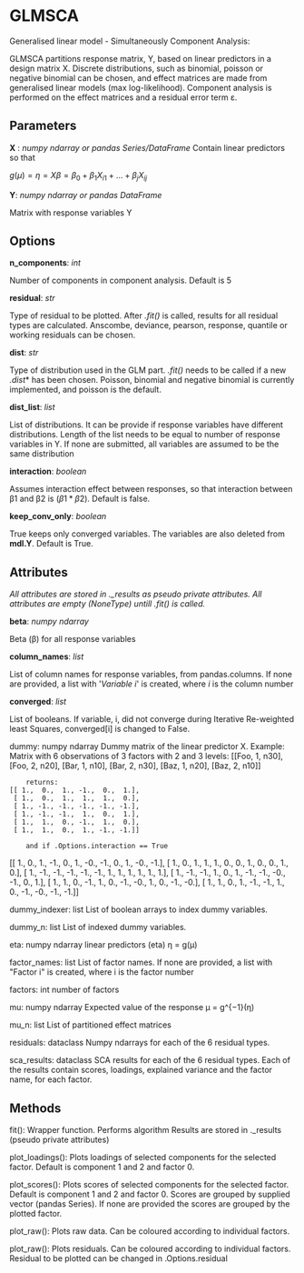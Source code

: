 # GLMSCA

Generalised linear model - Simultaneously Component Analysis:

GLMSCA partitions response matrix, Y, based on linear predictors in a design 
matrix X.
Discrete distributions, such as binomial, poisson or negative binomial can be 
chosen, and effect matrices are made from generalised linear models (max 
log-likelihood).
Component analysis is performed on the effect matrices and a residual error 
term ε. 


Parameters
----------
**X** : *numpy ndarray or pandas Series/DataFrame*
Contain linear predictors so that 

$g(µ) = η = Xβ = β_0 + β_1X_{i1} + ... + β_jX_{ij}$

**Y**: *numpy ndarray or pandas DataFrame*

Matrix with response variables Y
    
Options
-------
**n_components**: *int*

Number of components in component analysis. Default is 5
    
**residual**: *str*

Type of residual to be plotted. After *.fit()* is called, results for
all residual types are calculated. Anscombe, deviance, pearson, 
response, quantile or working residuals can be chosen.

**dist**: *str*

Type of distribution used in the GLM part. *.fit()* needs to be called
if a new *.dist** has been chosen. Poisson, binomial and negative binomial
is currently implemented, and poisson is the default.
    
**dist_list**: *list*

List of distributions. It can be provide if response variables have 
different distributions. Length of the list needs to be equal to number 
of response variables in Y. If none are submitted, all variables are
assumed to be the same distribution
    
**interaction**: *boolean*

Assumes interaction effect between responses, so that interaction
between β1 and β2 is ($β1*β2$). Default is false.
    
**keep_conv_only**: *boolean*

True keeps only converged variables. The variables are also deleted from 
**mdl.Y**. Default is True.

Attributes
----------
*All attributes are stored in  ._results as pseudo private attributes. All
attributes are empty (NoneType) untill .fit() is called.*

**beta**: *numpy ndarray*

Beta (β) for all response variables
    
**column_names**: *list*

List of column names for response variables, from pandas.columns. If 
none are provided, a list with '*Variable i*' is created, where *i* is the 
column number
    
**converged**: *list*

List of booleans. If variable, i, did not converge during Iterative 
Re-weighted least Squares, converged[i] is changed to False.

dummy: numpy ndarray
    Dummy matrix of the linear predictor X. 
    Example: 
        Matrix with 6 observations of 3 factors with 2 and 3 levels:
    [[Foo, 1, n30],
     [Foo, 2, n20],
     [Bar, 1, n10],
     [Bar, 2, n30],
     [Baz, 1, n20],
     [Baz, 2, n10]]

        returns:   
    [[ 1.,  0.,  1., -1.,  0.,  1.],
     [ 1.,  0.,  1.,  1.,  1.,  0.],
     [ 1., -1., -1., -1., -1., -1.],
     [ 1., -1., -1.,  1.,  0.,  1.],
     [ 1.,  1.,  0., -1.,  1.,  0.],
     [ 1.,  1.,  0.,  1., -1., -1.]]
    
        and if .Options.interaction == True
   [[ 1.,  0.,  1., -1.,  0.,  1., -0., -1.,  0.,  1., -0., -1.],
    [ 1.,  0.,  1.,  1.,  1.,  0.,  0.,  1.,  0.,  0.,  1.,  0.],
    [ 1., -1., -1., -1., -1., -1.,  1.,  1.,  1.,  1.,  1.,  1.],
    [ 1., -1., -1.,  1.,  0.,  1., -1., -1., -0., -1.,  0.,  1.],
    [ 1.,  1.,  0., -1.,  1.,  0., -1., -0.,  1.,  0., -1., -0.],
    [ 1.,  1.,  0.,  1., -1., -1.,  1.,  0., -1., -0., -1., -1.]]
   
dummy_indexer: list
    List of boolean arrays to index dummy variables.
    
dummy_n: list
    List of indexed dummy variables.
    
eta: numpy ndarray
    linear predictors (eta)
    η = g(µ)
    
factor_names: list
    List of factor names. If none are provided, a list with "Factor i" is 
    created, where i is the factor number

factors: int
    number of factors

mu: numpy ndarray
    Expected value of the response
    µ = g^{−1}(η)

mu_n: list
    List of partitioned effect matrices

residuals: dataclass
    Numpy ndarrays for each of the 6 residual types.

sca_results: dataclass
    SCA results for each of the 6 residual types. Each of the results contain
    scores, loadings, explained variance and the factor name, for each factor.
 
Methods
--------    
fit():
    Wrapper function. Performs algorithm
    Results are stored in ._results (pseudo private attributes)
    
plot_loadings():
    Plots loadings of selected components for the selected factor. Default 
    is component 1 and 2 and factor 0.
    
plot_scores():
       Plots scores of selected components for the selected factor. Default 
       is component 1 and 2 and factor 0. Scores are grouped by supplied
       vector (pandas Series). If none are provided the scores are grouped by
       the plotted factor.

plot_raw():
    Plots raw data. Can be coloured according to individual factors.
    
plot_raw():
    Plots residuals. Can be coloured according to individual factors. Residual
    to be plotted can be changed in .Options.residual
